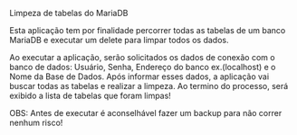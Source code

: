 Limpeza de tabelas do MariaDB

Esta aplicação tem por finalidade percorrer todas as tabelas de um banco MariaDB e executar um delete para limpar todos os dados.

Ao executar a aplicação, serão solicitados os dados de conexão com o banco de dados:
Usuário, Senha, Endereço do banco ex.(localhost) e o Nome da Base de Dados.
Após informar esses dados, a aplicação vai buscar todas as tabelas e realizar a limpeza.
Ao termino do processo, será exibido a lista de tabelas que foram limpas!

OBS: Antes de executar é aconselhável fazer um backup para não correr nenhum risco!
